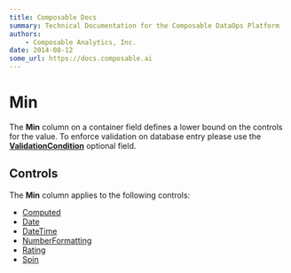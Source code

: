 ```yaml
---
title: Composable Docs
summary: Technical Documentation for the Composable DataOps Platform
authors:
    - Composable Analytics, Inc.
date: 2014-08-12
some_url: https://docs.composable.ai
---
```


# Min

The **Min** column on a container field defines a lower bound on the controls for the value. To enforce validation on database entry please use the [**ValidationCondition**](../06.Setting-Details/ValidationCondition.md) optional field.  

## Controls

The **Min** column applies to the following controls:

- [Computed](../05.Control-Details/Computed.md)
- [Date](../05.Control-Details/Date.md)
- [DateTime](../05.Control-Details/DateTime.md)
- [NumberFormatting](../05.Control-Details/NumberFormatting.md)
- [Rating](../05.Control-Details/Rating.md)
- [Spin](../05.Control-Details/Spin.md)

